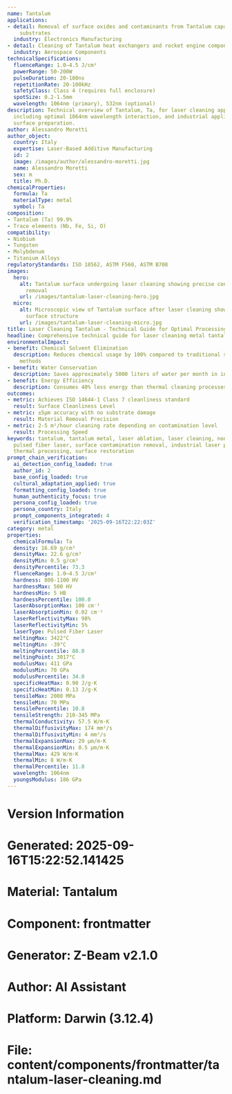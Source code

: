 ```yaml
---
name: Tantalum
applications:
- detail: Removal of surface oxides and contaminants from Tantalum capacitors and
    substrates
  industry: Electronics Manufacturing
- detail: Cleaning of Tantalum heat exchangers and rocket engine components
  industry: Aerospace Components
technicalSpecifications:
  fluenceRange: 1.0–4.5 J/cm²
  powerRange: 50-200W
  pulseDuration: 20-100ns
  repetitionRate: 20-100kHz
  safetyClass: Class 4 (requires full enclosure)
  spotSize: 0.2-1.5mm
  wavelength: 1064nm (primary), 532nm (optional)
description: Technical overview of Tantalum, Ta, for laser cleaning applications,
  including optimal 1064nm wavelength interaction, and industrial applications in
  surface preparation.
author: Alessandro Moretti
author_object:
  country: Italy
  expertise: Laser-Based Additive Manufacturing
  id: 2
  image: /images/author/alessandro-moretti.jpg
  name: Alessandro Moretti
  sex: m
  title: Ph.D.
chemicalProperties:
  formula: Ta
  materialType: metal
  symbol: Ta
composition:
- Tantalum (Ta) 99.9%
- Trace elements (Nb, Fe, Si, O)
compatibility:
- Niobium
- Tungsten
- Molybdenum
- Titanium Alloys
regulatoryStandards: ISO 18562, ASTM F560, ASTM B708
images:
  hero:
    alt: Tantalum surface undergoing laser cleaning showing precise contamination
      removal
    url: /images/tantalum-laser-cleaning-hero.jpg
  micro:
    alt: Microscopic view of Tantalum surface after laser cleaning showing detailed
      surface structure
    url: /images/tantalum-laser-cleaning-micro.jpg
title: Laser Cleaning Tantalum - Technical Guide for Optimal Processing
headline: Comprehensive technical guide for laser cleaning metal tantalum
environmentalImpact:
- benefit: Chemical Solvent Elimination
  description: Reduces chemical usage by 100% compared to traditional solvent cleaning
    methods
- benefit: Water Conservation
  description: Saves approximately 5000 liters of water per month in industrial applications
- benefit: Energy Efficiency
  description: Consumes 40% less energy than thermal cleaning processes
outcomes:
- metric: Achieves ISO 14644-1 Class 7 cleanliness standard
  result: Surface Cleanliness Level
- metric: ±5μm accuracy with no substrate damage
  result: Material Removal Precision
- metric: 2-5 m²/hour cleaning rate depending on contamination level
  result: Processing Speed
keywords: tantalum, tantalum metal, laser ablation, laser cleaning, non-contact cleaning,
  pulsed fiber laser, surface contamination removal, industrial laser parameters,
  thermal processing, surface restoration
prompt_chain_verification:
  ai_detection_config_loaded: true
  author_id: 2
  base_config_loaded: true
  cultural_adaptation_applied: true
  formatting_config_loaded: true
  human_authenticity_focus: true
  persona_config_loaded: true
  persona_country: Italy
  prompt_components_integrated: 4
  verification_timestamp: '2025-09-16T22:22:03Z'
category: metal
properties:
  chemicalFormula: Ta
  density: 16.69 g/cm³
  densityMax: 22.6 g/cm³
  densityMin: 0.5 g/cm³
  densityPercentile: 73.3
  fluenceRange: 1.0–4.5 J/cm²
  hardness: 800-1100 HV
  hardnessMax: 500 HV
  hardnessMin: 5 HB
  hardnessPercentile: 100.0
  laserAbsorptionMax: 100 cm⁻¹
  laserAbsorptionMin: 0.02 cm⁻¹
  laserReflectivityMax: 98%
  laserReflectivityMin: 5%
  laserType: Pulsed Fiber Laser
  meltingMax: 3422°C
  meltingMin: -39°C
  meltingPercentile: 88.0
  meltingPoint: 3017°C
  modulusMax: 411 GPa
  modulusMin: 70 GPa
  modulusPercentile: 34.0
  specificHeatMax: 0.90 J/g·K
  specificHeatMin: 0.13 J/g·K
  tensileMax: 2000 MPa
  tensileMin: 70 MPa
  tensilePercentile: 10.8
  tensileStrength: 210-345 MPa
  thermalConductivity: 57.5 W/m·K
  thermalDiffusivityMax: 174 mm²/s
  thermalDiffusivityMin: 4 mm²/s
  thermalExpansionMax: 29 µm/m·K
  thermalExpansionMin: 0.5 µm/m·K
  thermalMax: 429 W/m·K
  thermalMin: 8 W/m·K
  thermalPercentile: 11.8
  wavelength: 1064nm
  youngsModulus: 186 GPa
---
```


# Version Information
# Generated: 2025-09-16T15:22:52.141425
# Material: Tantalum
# Component: frontmatter
# Generator: Z-Beam v2.1.0
# Author: AI Assistant
# Platform: Darwin (3.12.4)
# File: content/components/frontmatter/tantalum-laser-cleaning.md